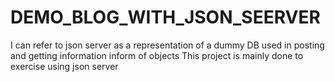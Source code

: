 # DEMO_BLOG_WITH_JSON_SEERVER
I can refer to json server as a representation of a dummy DB used in posting and getting information inform of objects
This project is mainly done to exercise using json server 
